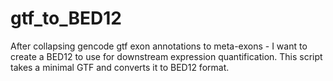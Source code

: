 # gtf_to_BED12

After collapsing gencode gtf exon annotations to meta-exons - I want to create a BED12 to use for downstream expression quantification.
This script takes a minimal GTF and converts it to BED12 format.
